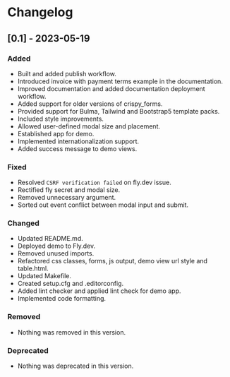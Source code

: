 # Changelog

## [0.1] - 2023-05-19

### Added
- Built and added publish workflow.
- Introduced invoice with payment terms example in the documentation.
- Improved documentation and added documentation deployment workflow.
- Added support for older versions of crispy_forms.
- Provided support for Bulma, Tailwind and Bootstrap5 template packs.
- Included style improvements.
- Allowed user-defined modal size and placement.
- Established app for demo.
- Implemented internationalization support.
- Added success message to demo views.

### Fixed
- Resolved `CSRF verification failed` on fly.dev issue.
- Rectified fly secret and modal size.
- Removed unnecessary argument.
- Sorted out event conflict between modal input and submit.

### Changed
- Updated README.md.
- Deployed demo to Fly.dev.
- Removed unused imports.
- Refactored css classes, forms, js output, demo view url style and table.html.
- Updated Makefile.
- Created setup.cfg and .editorconfig.
- Added lint checker and applied lint check for demo app.
- Implemented code formatting.

### Removed
- Nothing was removed in this version.

### Deprecated
- Nothing was deprecated in this version.
